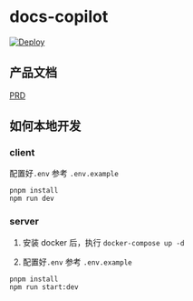 # docs-copilot
[![Deploy](https://github.com/bowling00/docs-copilot/actions/workflows/deploy.yml/badge.svg)](https://github.com/bowling00/docs-copilot/actions/workflows/deploy.yml)
## 产品文档
[PRD](https://bowling00.notion.site/MVP1-0-4d6d9ccfab7c4ac784b3d9bc138d4e32?pvs=4)

## 如何本地开发
### client
配置好`.env` 参考 `.env.example`

```
pnpm install
npm run dev
```
### server

1. 安装 docker 后，执行 `docker-compose up -d`

2. 配置好`.env` 参考 `.env.example`

```
pnpm install 
npm run start:dev
```


